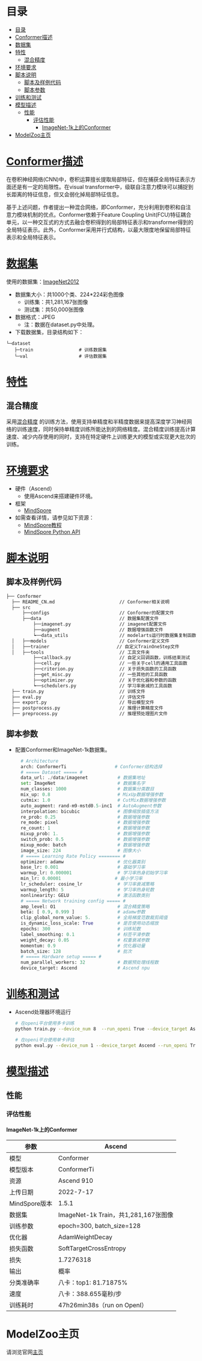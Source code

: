 # 目录

<!-- TOC -->

- [目录](#目录)
- [Conformer描述](#Conformer描述)
- [数据集](#数据集)
- [特性](#特性)
    - [混合精度](#混合精度)
- [环境要求](#环境要求)
- [脚本说明](#脚本说明)
    - [脚本及样例代码](#脚本及样例代码)
    - [脚本参数](#脚本参数)
- [训练和测试](#训练和测试)
- [模型描述](#模型描述)
    - [性能](#性能)
        - [评估性能](#评估性能)
            - [ImageNet-1k上的Conformer](#imagenet-1k上的Visual_Attention_Network)
- [ModelZoo主页](#modelzoo主页)

<!-- /TOC -->

# [Conformer描述](#目录)

在卷积神经网络(CNN)中，卷积运算擅长提取局部特征，但在捕获全局特征表示方面还是有一定的局限性。在visual transformer中，级联自注意力模块可以捕捉到长距离的特征信息，但又会弱化掉局部特征信息。

基于上述问题，作者提出一种混合网络，即Conformer，充分利用到卷积和自注意力模块机制的优点。Conformer依赖于Feature Coupling Unit(FCU)特征耦合单元，以一种交互式的方式去融合卷积得到的局部特征表示和transformer得到的全局特征表示。此外，Conformer采用并行式结构，以最大限度地保留局部特征表示和全局特征表示。

# [数据集](#目录)

使用的数据集：[ImageNet2012](http://www.image-net.org/)

- 数据集大小：共1000个类、224*224彩色图像
    - 训练集：共1,281,167张图像
    - 测试集：共50,000张图像
- 数据格式：JPEG
    - 注：数据在dataset.py中处理。
- 下载数据集，目录结构如下：

 ```text
└─dataset
    ├─train                 # 训练数据集
    └─val                   # 评估数据集
```

# [特性](#目录)

## 混合精度

采用[混合精度](https://www.mindspore.cn/tutorials/experts/zh-CN/master/others/mixed_precision.html)
的训练方法，使用支持单精度和半精度数据来提高深度学习神经网络的训练速度，同时保持单精度训练所能达到的网络精度。混合精度训练提高计算速度、减少内存使用的同时，支持在特定硬件上训练更大的模型或实现更大批次的训练。

# [环境要求](#目录)

- 硬件（Ascend）
    - 使用Ascend来搭建硬件环境。
- 框架
    - [MindSpore](https://www.mindspore.cn/install/en)
- 如需查看详情，请参见如下资源：
    - [MindSpore教程](https://www.mindspore.cn/tutorials/zh-CN/r1.3/index.html)
    - [MindSpore Python API](https://www.mindspore.cn/docs/api/zh-CN/r1.3/index.html)

# [脚本说明](#目录)

## 脚本及样例代码

```bash
├── Conformer
  ├── README_CN.md                        // Conformer相关说明
  ├── src
      ├──configs                          // Conformer的配置文件
      ├──data                             // 数据集配置文件
          ├──imagenet.py                  // imagenet配置文件
          ├──augment                      // 数据增强函数文件
          ┕──data_utils                   // modelarts运行时数据集复制函数文件
  │   ├──models                           // Conformer定义文件
  │   ├──trainer                         // 自定义TrainOneStep文件
  │   ├──tools                            // 工具文件夹
          ├──callback.py                  // 自定义回调函数，训练结束测试
          ├──cell.py                      // 一些关于cell的通用工具函数
          ├──criterion.py                 // 关于损失函数的工具函数
          ├──get_misc.py                  // 一些其他的工具函数
          ├──optimizer.py                 // 关于优化器和参数的函数
          ┕──schedulers.py                // 学习率衰减的工具函数
  ├── train.py                            // 训练文件
  ├── eval.py                             // 评估文件
  ├── export.py                           // 导出模型文件
  ├── postprocess.py                      // 推理计算精度文件
  ├── preprocess.py                       // 推理预处理图片文件

```

## 脚本参数

- 配置Conformer和ImageNet-1k数据集。

  ```python
    # Architecture
    arch: ConformerTi                  # Conformer结构选择
    # ===== Dataset ===== #
    data_url: ./data/imagenet           # 数据集地址
    set: ImageNet                       # 数据集名字
    num_classes: 1000                   # 数据集分类数目
    mix_up: 0.8                         # MixUp数据增强参数
    cutmix: 1.0                         # CutMix数据增强参数
    auto_augment: rand-m9-mstd0.5-inc1  # AutoAugment参数
    interpolation: bicubic              # 图像缩放插值方法
    re_prob: 0.25                       # 数据增强参数
    re_mode: pixel                      # 数据增强参数
    re_count: 1                         # 数据增强参数
    mixup_prob: 1.                      # 数据增强参数
    switch_prob: 0.5                    # 数据增强参数
    mixup_mode: batch                   # 数据增强参数
    image_size: 224                     # 图像大小
    # ===== Learning Rate Policy ======== #
    optimizer: adamw                    # 优化器类别
    base_lr: 0.001                      # 基础学习率
    warmup_lr: 0.000001                 # 学习率热身初始学习率
    min_lr: 0.00001                    # 最小学习率
    lr_scheduler: cosine_lr             # 学习率衰减策略
    warmup_length: 5                    # 学习率热身轮数
    nonlinearity: GELU                  # 激活函数类别
    # ===== Network training config ===== #
    amp_level: O1                       # 混合精度策略
    beta: [ 0.9, 0.999 ]                # adamw参数
    clip_global_norm_value: 5.          # 全局梯度范数裁剪阈值
    is_dynamic_loss_scale: True         # 是否使用动态缩放
    epochs: 300                         # 训练轮数
    label_smoothing: 0.1                # 标签平滑参数
    weight_decay: 0.05                  # 权重衰减参数
    momentum: 0.9                       # 优化器动量
    batch_size: 128                     # 批次
    # ===== Hardware setup ===== #
    num_parallel_workers: 32            # 数据预处理线程数
    device_target: Ascend               # Ascend npu
  ```



# [训练和测试](#目录)

- Ascend处理器环境运行

  ```bash
  # 在openi平台使用多卡训练
  python train.py --device_num 8  --run_openi True --device_target Ascend --batch_size = 128

  # 在openi平台使用单卡评估
  python eval.py --device_num 1 --device_target Ascend --run_openi True --pretrained True --batch_size = 128
  ```

# [模型描述](#目录)

## 性能

### 评估性能

#### ImageNet-1k上的Conformer

| 参数 | Ascend |
| ---- | ------ |
| 模型 | Conformer |
| 模型版本 | ConformerTi |
| 资源 | Ascend 910 |
| 上传日期 | 2022-7-17 |
| MindSpore版本 | 1.5.1 |
| 数据集 | ImageNet-1k Train，共1,281,167张图像 |
| 训练参数| epoch=300, batch_size=128 |
| 优化器 | AdamWeightDecay |
| 损失函数 | SoftTargetCrossEntropy |
| 损失| 1.7276318 |
| 输出 | 概率 |
| 分类准确率 | 八卡：top1: 81.71875% |
| 速度 | 八卡：388.655毫秒/步 |
| 训练耗时 | 47h26min38s（run on OpenI）|

# ModelZoo主页

请浏览官网[主页](https://gitee.com/mindspore/models)